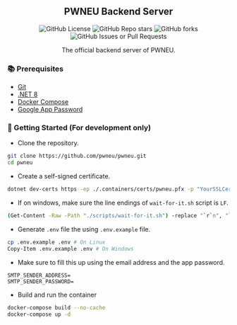 ﻿<!--suppress ALL-->

<h2 align="center">PWNEU Backend Server</h2>

<p align="center">
    <img src="https://img.shields.io/github/license/pwneu/pwneu?style=for-the-badge" alt="GitHub License">
    <img src="https://img.shields.io/github/stars/pwneu/pwneu?style=for-the-badge" alt="GitHub Repo stars">
    <img src="https://img.shields.io/github/forks/pwneu/pwneu?style=for-the-badge" alt="GitHub forks">
    <img src="https://img.shields.io/github/issues/pwneu/pwneu?style=for-the-badge" alt="GitHub Issues or Pull Requests">
</p>

<p align="center">The official backend server of PWNEU.</p>

### 📚 Prerequisites

- [Git](https://git-scm.com)
- [.NET 8](https://dotnet.microsoft.com/download)
- [Docker Compose](https://www.docker.com)
- [Google App Password](https://support.google.com/accounts/answer/185833)

### 🚀 Getting Started (For development only)

- Clone the repository.

```sh
git clone https://github.com/pwneu/pwneu.git
cd pwneu
```

- Create a self-signed certificate.

```sh
dotnet dev-certs https -ep ./.containers/certs/pwneu.pfx -p "YourSSLCertificatePassword"
```

- If on windows, make sure the line endings of `wait-for-it.sh` script is `LF`.

```sh
(Get-Content -Raw -Path "./scripts/wait-for-it.sh") -replace "`r`n", "`n" | Set-Content -Path "./scripts/wait-for-it.sh"
```

- Generate `.env` file the using `.env.example` file.

```sh
cp .env.example .env # On Linux
Copy-Item .env.example .env # On Windows
```

- Make sure to fill this up using the email address and the app password.

```
SMTP_SENDER_ADDRESS=
SMTP_SENDER_PASSWORD=
```

- Build and run the container

```sh
docker-compose build --no-cache
docker-compose up -d
```